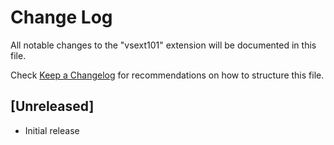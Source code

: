# Change Log
All notable changes to the "vsext101" extension will be documented in this file.

Check [Keep a Changelog](http://keepachangelog.com/) for recommendations on how to structure this file.

## [Unreleased]
- Initial release